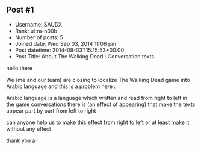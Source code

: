 ## Post #1
- Username: SAUDX
- Rank: ultra-n00b
- Number of posts: 5
- Joined date: Wed Sep 03, 2014 11:06 pm
- Post datetime: 2014-09-03T15:15:53+00:00
- Post Title: About The Walking Dead : Conversation texts

hello there


We (me and our team) are closing to localize The Walking Dead game into Arabic language and this is a problem here :

Arabic language is a language which written and read from right to left
in the game conversations there is (an effect of appearing)  that make the texts appear part by part from left to right

can anyone help us to make this effect from right to left or at least make it without any effect 

thank you all

